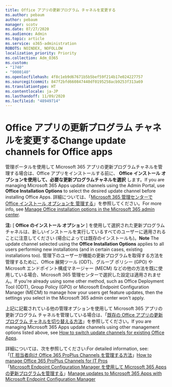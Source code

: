 ```yaml
---
title: Office アプリの更新プログラム チャネルを変更する
ms.author: pebaum
author: pebaum
manager: scotv
ms.date: 07/27/2020
ms.audience: Admin
ms.topic: article
ms.service: o365-administration
ROBOTS: NOINDEX, NOFOLLOW
localization_priority: Priority
ms.collection: Adm_O365
ms.custom:
- "1740"
- "9000140"
ms.openlocfilehash: 4f8c1eb9d67671b5b5bef59f214b17e024227757
ms.sourcegitcommit: 847f2bfd660847440df0195258acb9253f313a69
ms.translationtype: HT
ms.contentlocale: ja-JP
ms.lasthandoff: 11/09/2020
ms.locfileid: "48949714"
---
```

# <a name="change-update-channels-for-office-apps"></a><span data-ttu-id="6986e-102">Office アプリの更新プログラム チャネルを変更する</span><span class="sxs-lookup"><span data-stu-id="6986e-102">Change update channels for Office apps</span></span>

<span data-ttu-id="6986e-103">管理ポータルを使用して Microsoft 365 アプリの更新プログラムチャネルを管理する場合は、Office アプリをインストールする前に、 **Office インストール オプションを使用して、必要な更新プログラムチャネルを選択** します。</span><span class="sxs-lookup"><span data-stu-id="6986e-103">If you are managing Microsoft 365 Apps update channels using the Admin Portal, use  **Office Installation Options**  to select the desired update channel before installing Office Apps.</span></span> <span data-ttu-id="6986e-104">詳細については、「[Microsoft 365 管理センターで Office インストール オプションを 管理する](https://docs.microsoft.com/deployoffice/manage-software-download-settings-office-365)」を参照してください。</span><span class="sxs-lookup"><span data-stu-id="6986e-104">For more info, see [Manage Office installation options in the Microsoft 365 admin center](https://docs.microsoft.com/deployoffice/manage-software-download-settings-office-365).</span></span>

<span data-ttu-id="6986e-105">**注:** [ **Office のインストール オプション** ] を使用して選択された更新プログラム チャネルは、新しいインストールを実行しているすべてのユーザーに適用されることに注意してください (場合によっては既存のインストールも)。</span><span class="sxs-lookup"><span data-stu-id="6986e-105">**Note** The update channel selected using the  **Office Installation Options**  applies to all users performing new installations (and in certain cases, existing installations too).</span></span> <span data-ttu-id="6986e-106">管理下のユーザーが機能の更新プログラムを取得する方法を管理するために、Office 展開ツール (ODT)、グループ ポリシー (GPO) や Microsoft エンドポイント構成マネージャー (MECM) などの他の方法を既に使用している場合、Microsoft 365 管理センターで選択した設定は適用されません。</span><span class="sxs-lookup"><span data-stu-id="6986e-106">If you're already using some other method, such as Office Deployment Tool (ODT), Group Policy (GPO) or Microsoft Endpoint Configuration Manager (MECM) to manage how your users get feature updates, then the settings you select in the Microsoft 365 admin center won't apply.</span></span>

<span data-ttu-id="6986e-107">上記に記載されている他の管理オプションを使用して Microsoft 365 アプリの更新プログラム チャネルを管理している場合は、「[既存の Office アプリの更新プログラム チャネルを切り替える方法](https://support.microsoft.com/help/3185078/how-to-switch-from-semi-annual-channel-to-monthly-channel)」を参照してください。</span><span class="sxs-lookup"><span data-stu-id="6986e-107">If you are managing Microsoft 365 Apps update channels using other management options listed above, see [How to switch update channels for existing Office Apps](https://support.microsoft.com/help/3185078/how-to-switch-from-semi-annual-channel-to-monthly-channel).</span></span>

<span data-ttu-id="6986e-108">詳細については、次を参照してください:</span><span class="sxs-lookup"><span data-stu-id="6986e-108">For detailed information, see:</span></span>  
<span data-ttu-id="6986e-109">「[IT 担当者向け Office 365 ProPlus Channels を管理する方法](https://techcommunity.microsoft.com/t5/office-365-blog/how-to-manage-office-365-proplus-channels-for-it-pros/ba-p/795813)」</span><span class="sxs-lookup"><span data-stu-id="6986e-109">[How to manage Office 365 ProPlus Channels for IT Pros](https://techcommunity.microsoft.com/t5/office-365-blog/how-to-manage-office-365-proplus-channels-for-it-pros/ba-p/795813)</span></span>  
<span data-ttu-id="6986e-110">「[Microsoft Endpoint Configuration Manager を使用して Microsoft 365 Apps の更新プログラムを管理する](https://docs.microsoft.com/deployoffice/manage-microsoft-365-apps-updates-configuration-manager)」</span><span class="sxs-lookup"><span data-stu-id="6986e-110">[Manage updates to Microsoft 365 Apps with Microsoft Endpoint Configuration Manager](https://docs.microsoft.com/deployoffice/manage-microsoft-365-apps-updates-configuration-manager)</span></span>